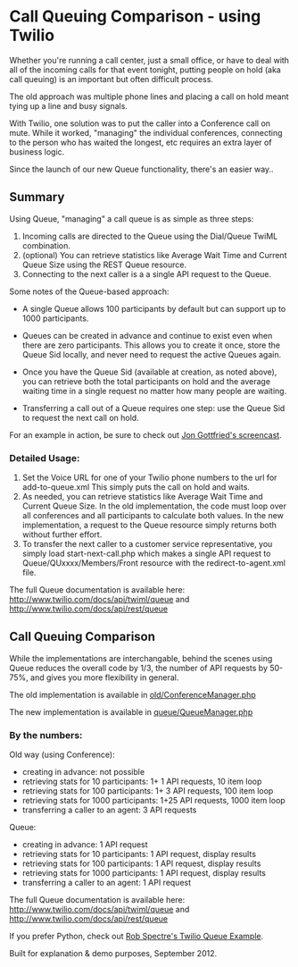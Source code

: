 
# Call Queuing Comparison - using Twilio

Whether you're running a call center, just a small office, or have to deal with 
all of the incoming calls for that event tonight, putting people on hold (aka 
call queuing) is an important but often difficult process.

The old approach was multiple phone lines and placing a call on hold meant 
tying up a line and busy signals.

With Twilio, one solution was to put the caller into a Conference call on mute. 
While it worked, "managing" the individual conferences, connecting to the person 
who has waited the longest, etc requires an extra layer of business logic.

Since the launch of our new Queue functionality, there's an easier way..


## Summary

Using Queue, "managing" a call queue is as simple as three steps:

1.  Incoming calls are directed to the Queue using the Dial/Queue TwiML combination.
1.  (optional) You can retrieve statistics like Average Wait Time and Current 
Queue Size using the REST Queue resource.
1.  Connecting to the next caller is a a single API request to the Queue.

Some notes of the Queue-based approach:

-  A single Queue allows 100 participants by default but can support up to 1000 
participants.

-  Queues can be created in advance and continue to exist even when there are zero 
participants. This allows you to create it once, store the Queue Sid locally, and 
never need to request the active Queues again.

-  Once you have the Queue Sid (available at creation, as noted above), you can 
retrieve both the total participants on hold and the average waiting time in a 
single request no matter how many people are waiting.

-  Transferring a call out of a Queue requires one step: use the Queue Sid to 
request the next call on hold.

For an example in action, be sure to check out [Jon Gottfried's
screencast](https://www.youtube.com/watch?v=AICLFi2djbs).

### Detailed Usage:

1.  Set the Voice URL for one of your Twilio phone numbers to the url for 
add-to-queue.xml This simply puts the call on hold and waits.
1.  As needed, you can retrieve statistics like Average Wait Time and Current 
Queue Size. In the old implementation, the code must loop over all conferences 
and all participants to calculate both values. In the new implementation, a 
request to the Queue resource simply returns both without further effort.
1.  To transfer the next caller to a customer service representative, you simply 
load start-next-call.php which makes a single API request to 
Queue/QUxxxx/Members/Front resource with the redirect-to-agent.xml file.

The full Queue documentation is available here:
http://www.twilio.com/docs/api/twiml/queue and http://www.twilio.com/docs/api/rest/queue

## Call Queuing Comparison

While the implementations are interchangable, behind the scenes using Queue 
reduces the overall code by 1/3, the number of API requests by 50-75%, and gives 
you more flexibility in general.

The old implementation is available in [old/ConferenceManager.php](https://github.com/caseysoftware/twilio-call-queue-howto/blob/master/old/ConferenceManager.php)

The new implementation is available in [queue/QueueManager.php](https://github.com/caseysoftware/twilio-call-queue-howto/blob/master/queue/QueueManager.php)

### By the numbers:

Old way (using Conference):
-  creating in advance:                     not possible
-  retrieving stats for 10 participants:    1+ 1 API requests, 10 item loop
-  retrieving stats for 100 participants:   1+ 3 API requests, 100 item loop
-  retrieving stats for 1000 participants:  1+25 API requests, 1000 item loop
-  transferring a caller to an agent:       3 API requests


Queue:
-  creating in advance:                      1 API request
-  retrieving stats for 10 participants:     1 API request, display results
-  retrieving stats for 100 participants:    1 API request, display results
-  retrieving stats for 1000 participants:   1 API request, display results
-  transferring a caller to an agent:        1 API request

The full Queue documentation is available here:
http://www.twilio.com/docs/api/twiml/queue and http://www.twilio.com/docs/api/rest/queue


If you prefer Python, check out [Rob Spectre's Twilio Queue Example](https://github.com/RobSpectre/Twilio-Queue-Example).

Built for explanation & demo purposes, September 2012.